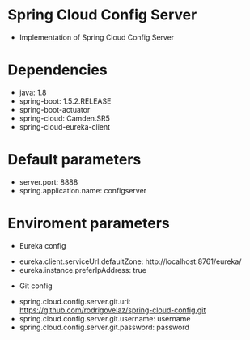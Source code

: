 # Spring Cloud Config Server

- Implementation of Spring Cloud Config Server

# Dependencies

- java: 1.8
- spring-boot: 1.5.2.RELEASE
- spring-boot-actuator
- spring-cloud: Camden.SR5
- spring-cloud-eureka-client

# Default parameters 

- server.port: 8888
- spring.application.name: configserver

# Enviroment parameters

* Eureka config
- eureka.client.serviceUrl.defaultZone: http://localhost:8761/eureka/
- eureka.instance.preferIpAddress: true

* Git config
- spring.cloud.config.server.git.uri: https://github.com/rodrigovelaz/spring-cloud-config.git
- spring.cloud.config.server.git.username: username
- spring.cloud.config.server.git.password: password